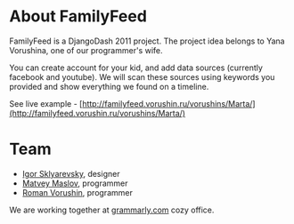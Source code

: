 # About FamilyFeed

FamilyFeed is a DjangoDash 2011 project. The project idea belongs to Yana Vorushina, one of our programmer's wife.

You can create account for your kid, and add data sources (currently facebook and youtube).
We will scan these sources using keywords you provided and show everything we
found on a timeline.

See live example - [http://familyfeed.vorushin.ru/vorushins/Marta/](http://familyfeed.vorushin.ru/vorushins/Marta/)

# Team

* [Igor Sklyarevsky](http://skliarevsky.org), designer
* [Matvey Maslov](http://twitter.com/matveym), programmer
* [Roman Vorushin](http://vorushin.ru), programmer

We are working together at [grammarly.com](http://grammarly.com) cozy office.